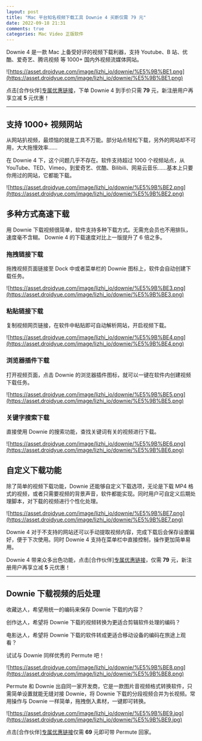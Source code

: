 ```yaml
---
layout: post
title: "Mac 平台知名视频下载工具 Downie 4 买断仅需 79 元"
date: 2022-09-18 21:31
comments: true
categories: Mac Video 正版软件 
---
```


Downie 4 是一款 Mac 上备受好评的视频下载利器，支持 Youtube、B 站、优酷、爱奇艺、腾讯视频 等 1000+ 国内外视频流媒体网站。

![https://asset.droidyue.com/image/lizhi_io/downie/%E5%9B%BE1.png](https://asset.droidyue.com/image/lizhi_io/downie/%E5%9B%BE1.png)

点击[合作伙伴][专属优惠链接](https://store.lizhi.io/site/products/id/280?cid=wncr9wz5)，下单 Downie 4 到手价只需 **79** 元，新注册用户再享立减 **5** 元优惠！
 
--------
 
## 支持 1000+ 视频网站
 
从网站扒视频，最烦恼的就是工具不万能。部分站点轻松下载，另外的网站却不可用，大大拖慢效率……
 
在 Downie 4 下，这个问题几乎不存在。软件支持超过 1000 个视频站点，从 YouTube、TED、Vimeo，到爱奇艺、优酷、Bilibili、网易云音乐……基本上只要你用过的网站，它都能下载。
 
![https://asset.droidyue.com/image/lizhi_io/downie/%E5%9B%BE2.png](https://asset.droidyue.com/image/lizhi_io/downie/%E5%9B%BE2.png)
 
<!--more-->

## 多种方式高速下载
 
用 Downie 下载视频很简单，软件支持多种下载方式。无需充会员也不用排队，速度毫不含糊。 Downie 4 的下载速度对比上一版提升了 6 倍之多。
 
### 拖拽链接下载
 
拖拽视频页面链接至 Dock 中或者菜单栏的 Downie 图标上，软件会自动创建下载任务。
 
![https://asset.droidyue.com/image/lizhi_io/downie/%E5%9B%BE3.png](https://asset.droidyue.com/image/lizhi_io/downie/%E5%9B%BE3.png)
 
### 粘贴链接下载
 
复制视频网页链接，在软件中粘贴即可自动解析网站，开启视频下载。
 
![https://asset.droidyue.com/image/lizhi_io/downie/%E5%9B%BE4.png](https://asset.droidyue.com/image/lizhi_io/downie/%E5%9B%BE4.png)
 
### 浏览器插件下载
 
打开视频页面，点击 Downie 的浏览器插件图标，就可以一键在软件内创建视频下载任务。
 
![https://asset.droidyue.com/image/lizhi_io/downie/%E5%9B%BE5.png](https://asset.droidyue.com/image/lizhi_io/downie/%E5%9B%BE5.png)
 
### 关键字搜索下载
 
直接使用 Downie 的搜索功能，查找关键词有关的视频进行下载。
 
![https://asset.droidyue.com/image/lizhi_io/downie/%E5%9B%BE6.png](https://asset.droidyue.com/image/lizhi_io/downie/%E5%9B%BE6.png)
 
## 自定义下载功能
 
除了简单的视频下载功能，Downie 还能够自定义下载选项，无论是下载 MP4 格式的视频，或者只需要视频的背景声音，软件都能实现。同时用户可自定义后期处理脚本，对下载的视频进行个性化处理。
 
![https://asset.droidyue.com/image/lizhi_io/downie/%E5%9B%BE7.png](https://asset.droidyue.com/image/lizhi_io/downie/%E5%9B%BE7.png)
 
Downie 4 对于不支持的网站还可以手动提取视频内容，完成下载后会保存设置偏好，便于下次使用。同时 Downie 4 支持在菜单栏中直接控制，操作更加简单易用。
 
Downie 4 带来众多出色功能，点击[合作伙伴][专属优惠链接](https://store.lizhi.io/site/products/id/280?cid=wncr9wz5)，仅需 **79** 元，新注册用户再享立减 **5** 元优惠！

--------

## Downie 下载视频的后处理

收藏达人，希望用统一的编码来保存 Downie 下载的内容？

创作达人，希望将 Downie 下载的视频转换为更适合剪辑软件处理的编码？

电影达人，希望将 Downie 下载的软件转成更适合移动设备的编码在旅途上观看？

试试与 Downie 同样优秀的 Permute 吧！

![https://asset.droidyue.com/image/lizhi_io/downie/%E5%9B%BE8.png](https://asset.droidyue.com/image/lizhi_io/downie/%E5%9B%BE8.png)

Permute 和 Downie 出自同一家开发商，它是一款图片音视频格式转换软件，只需简单设置就能无缝对接 Downie，将 Downie 下载的分段视频合并为长视频。常用操作与 Downie 一样简单，拖拽倒入素材，一键即可转换。

![https://asset.droidyue.com/image/lizhi_io/downie/%E5%9B%BE9.jpg](https://asset.droidyue.com/image/lizhi_io/downie/%E5%9B%BE9.jpg)

点击[合作伙伴][专属优惠链接](https://store.lizhi.io/site/products/id/62?cid=wncr9wz5)仅需 **69** 元即可带 Permute 回家。